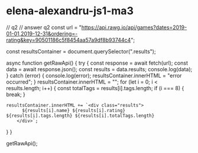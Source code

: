 # elena-alexandru-js1-ma3

// q2
// answer q2
const url =
"https://api.rawg.io/api/games?dates=2019-01-01,2019-12-31&ordering=-rating&key=90501186c5f8454aa57a9df8b93744c4";

const resultsContainer = document.querySelector(".results");

async function getRawApi() {
try {
const response = await fetch(url);
const data = await response.json();
const results = data.results;
console.log(data);
} catch (error) {
console.log(error);
resultsContainer.innerHTML = "error occurred";
}
resultsContainer.innerHTML = "";
for (let i = 0; i < results.length; i++) {
const totalTags = results[i].tags.length;
if (i === 8) {
break;
}

    resultsContainer.innerHTML += `<div class="results">
          ${results[i].name} ${results[i].rating} ${results[i].tags.length} ${results[i].totalTags.length}
        </div>`;

}
}

getRawApi();
